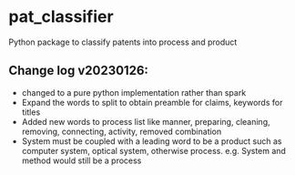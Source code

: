 # pat_classifier

Python package to classify patents into process and product

## Change log v20230126:
- changed to a pure python implementation rather than spark
- Expand the words to split to obtain preamble for claims, keywords for titles
- Added new words to process list like manner, preparing, cleaning, removing, connecting, activity, removed combination
- System must be coupled with a leading word to be a product such as computer system, optical system, otherwise process. e.g. System and method would still be a process
